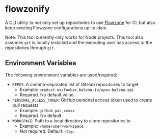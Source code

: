# flowzonify

A CLI utility to not only set up repositories to use [Flowzone](https://github.com/product-os/flowzone) for CI,
but also keep existing Flowzone configurations up-to-date.

Note: This tool currently only works for Node projects. This tool also assumes `git` is locally installed
and the executing user has access to the repositories through `git`.

## Environment Variables
The following environment variables are used/required:
- `REPOS`: A comma-separated list of GitHub repositories to target
	- Example: `product-os/foobar,balena-io/open-balena-api`
	- Required. No default value.
- `PERSONAL_ACCESS_TOKEN`: GitHub personal access token used to create pull requests
	- Example: `github_pat_xxxxx`
	- Required. No default.
- `WORKSPACE`: Path to a local directory to clone repositories to
	- Example: `/home/user/workspace`
	- Not required. Default: `/tmp`.
